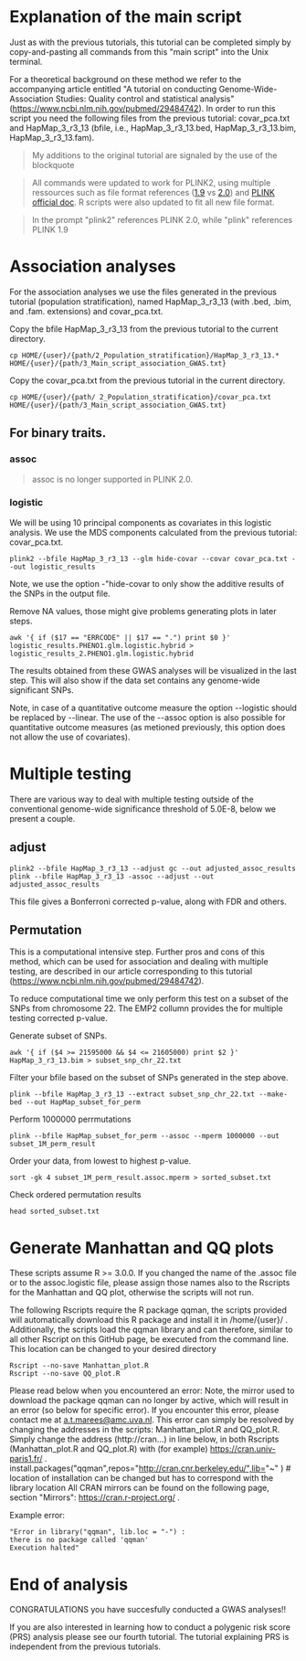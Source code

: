 # Explanation of the main script
Just as with the previous tutorials, this tutorial can be completed simply by copy-and-pasting all commands from this "main script" into the Unix terminal.

For a theoretical background on these method we refer to the accompanying article entitled "A tutorial on conducting Genome-Wide-Association Studies: Quality control and statistical analysis" (https://www.ncbi.nlm.nih.gov/pubmed/29484742).
In order to run this script you need the following files from the previous tutorial: covar_pca.txt and HapMap_3_r3_13 (bfile, i.e., HapMap_3_r3_13.bed, HapMap_3_r3_13.bim, HapMap_3_r3_13.fam).

> My additions to the original tutorial are signaled by the use of the blockquote

> All commands were updated to work for PLINK2, using multiple ressources such as file format references ([1.9](https://www.cog-genomics.org/plink/1.9/formats) vs [2.0](https://www.cog-genomics.org/plink/2.0/formats)) and [PLINK official doc](https://plink.readthedocs.io/en/latest/GWAS/). R scripts were also updated to fit all new file format.

> In the prompt "plink2" references PLINK 2.0, while "plink" references PLINK 1.9

# Association analyses

For the association analyses we use the files generated in the previous tutorial (population stratification), named HapMap_3_r3_13 (with .bed, .bim, and .fam. extensions) and covar_pca.txt.

Copy the bfile HapMap_3_r3_13 from the previous tutorial to the current directory.
```
cp HOME/{user}/{path/2_Population_stratification}/HapMap_3_r3_13.* HOME/{user}/{path/3_Main_script_association_GWAS.txt}
```

Copy the covar_pca.txt from the previous tutorial in the current directory.
```
cp HOME/{user}/{path/ 2_Population_stratification}/covar_pca.txt HOME/{user}/{path/3_Main_script_association_GWAS.txt}
```

## For binary traits.

### assoc
> assoc is no longer supported in PLINK 2.0.

### logistic 
We will be using 10 principal components as covariates in this logistic analysis. We use the MDS components calculated from the previous tutorial: covar_pca.txt.
```
plink2 --bfile HapMap_3_r3_13 --glm hide-covar --covar covar_pca.txt --out logistic_results
```
Note, we use the option -"hide-covar to only show the additive results of the SNPs in the output file.

Remove NA values, those might give problems generating plots in later steps.
```
awk '{ if ($17 == "ERRCODE" || $17 == ".") print $0 }' logistic_results.PHENO1.glm.logistic.hybrid > logistic_results_2.PHENO1.glm.logistic.hybrid
```

The results obtained from these GWAS analyses will be visualized in the last step. This will also show if the data set contains any genome-wide significant SNPs.

Note, in case of a quantitative outcome measure the option --logistic should be replaced by --linear. The use of the --assoc option is also possible for quantitative outcome measures (as metioned previously, this option does not allow the use of covariates).

# Multiple testing
There are various way to deal with multiple testing outside of the conventional genome-wide significance threshold of 5.0E-8, below we present a couple. 

## adjust
```
plink2 --bfile HapMap_3_r3_13 --adjust gc --out adjusted_assoc_results
plink --bfile HapMap_3_r3_13 -assoc --adjust --out adjusted_assoc_results
```
This file gives a Bonferroni corrected p-value, along with FDR and others.


## Permutation
This is a computational intensive step. Further pros and cons of this method, which can be used for association and dealing with multiple testing, are described in our article corresponding to this tutorial (https://www.ncbi.nlm.nih.gov/pubmed/29484742).

To reduce computational time we only perform this test on a subset of the SNPs from chromosome 22.
The EMP2 collumn provides the for multiple testing corrected p-value.

Generate subset of SNPs.
```
awk '{ if ($4 >= 21595000 && $4 <= 21605000) print $2 }' HapMap_3_r3_13.bim > subset_snp_chr_22.txt
```

Filter your bfile based on the subset of SNPs generated in the step above.
```
plink --bfile HapMap_3_r3_13 --extract subset_snp_chr_22.txt --make-bed --out HapMap_subset_for_perm
```

Perform 1000000 perrmutations
```
plink --bfile HapMap_subset_for_perm --assoc --mperm 1000000 --out subset_1M_perm_result
```

Order your data, from lowest to highest p-value.
```
sort -gk 4 subset_1M_perm_result.assoc.mperm > sorted_subset.txt
```
Check ordered permutation results
```
head sorted_subset.txt
```

# Generate Manhattan and QQ plots

These scripts assume R >= 3.0.0.
If you changed the name of the .assoc file or to the assoc.logistic file, please assign those names also to the Rscripts for the Manhattan and QQ plot, otherwise the scripts will not run.

The following Rscripts require the R package qqman, the scripts provided will automatically download this R package and install it in /home/{user}/ . Additionally, the scripts load the qqman library and can therefore, similar to all other Rscript on this GitHub page, be executed from the command line.
This location can be changed to your desired directory

```
Rscript --no-save Manhattan_plot.R
Rscript --no-save QQ_plot.R
```

Please read below when you encountered an error:
Note, the mirror used to download the package qqman can no longer by active, which will result in an error (so below for specific error).
If you encounter this error, please contact me at a.t.marees@amc.uva.nl.
This error can simply be resolved by changing the addresses in the scripts: Manhattan_plot.R and QQ_plot.R.
Simply change the address (http://cran...) in line below, in both Rscripts (Manhattan_plot.R and QQ_plot.R) with (for example) https://cran.univ-paris1.fr/ .
install.packages("qqman",repos="http://cran.cnr.berkeley.edu/",lib="~" ) # location of installation can be changed but has to correspond with the library location
All CRAN mirrors can be found on the following page, section "Mirrors": https://cran.r-project.org/ .

Example error:
```
"Error in library("qqman", lib.loc = "-") :
there is no package called 'qqman'
Execution halted"
```

# End of analysis
CONGRATULATIONS you have succesfully conducted a GWAS analyses!!

If you are also interested in learning how to conduct a polygenic risk score (PRS) analysis please see our fourth tutorial.
The tutorial explaining PRS is independent from the previous tutorials.
